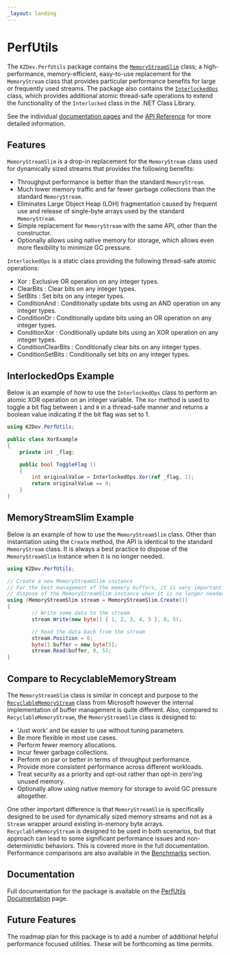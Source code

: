 ```yaml
---
_layout: landing
---
```


# PerfUtils

The `KZDev.PerfUtils` package contains the [`MemoryStreamSlim`](./articles/memorystreamslim.md) class; a high-performance, memory-efficient, easy-to-use replacement for the `MemoryStream` class that provides particular performance benefits for large or frequently used streams. The package also contains the [`InterlockedOps`](./articles/interlockedops.md) class, which provides additional atomic thread-safe operations to extend the functionality of the `Interlocked` class in the .NET Class Library.

See the individual [documentation pages](./articles/getting-started.md) and the [API Reference](xref:KZDev.PerfUtils) for more detailed information.

## Features

`MemoryStreamSlim` is a drop-in replacement for the `MemoryStream` class used for dynamically sized streams that provides the following benefits:

* Throughput performance is better than the standard `MemoryStream`.
* Much lower memory traffic and far fewer garbage collections than the standard `MemoryStream`.
* Eliminates Large Object Heap (LOH) fragmentation caused by frequent use and release of single-byte arrays used by the standard `MemoryStream`.
* Simple replacement for `MemoryStream` with the same API, other than the constructor.
* Optionally allows using native memory for storage, which allows even more flexibility to minimize GC pressure.

`InterlockedOps` is a static class providing the following thread-safe atomic operations:

* Xor : Exclusive OR operation on any integer types.
* ClearBits : Clear bits on any integer types.
* SetBits : Set bits on any integer types.
* ConditionAnd : Conditionally update bits using an AND operation on any integer types.
* ConditionOr : Conditionally update bits using an OR operation on any integer types.
* ConditionXor : Conditionally update bits using an XOR operation on any integer types.
* ConditionClearBits : Conditionally clear bits on any integer types.
* ConditionSetBits : Conditionally set bits on any integer types.

## InterlockedOps Example

Below is an example of how to use the `InterlockedOps` class to perform an atomic XOR operation on an integer variable. The `Xor` method is used to toggle a bit flag between `1` and `0` in a thread-safe manner and returns a boolean value indicating if the bit flag was set to 1.

```csharp
using KZDev.PerfUtils;

public class XorExample
{
    private int _flag;

    public bool ToggleFlag ()
    {
        int originalValue = InterlockedOps.Xor(ref _flag, 1);
        return originalValue == 0;
    }
}
```

## MemoryStreamSlim Example

Below is an example of how to use the `MemoryStreamSlim` class. Other than instantiation using the `Create` method, the API is identical to the standard `MemoryStream` class. It is always a best practice to dispose of the `MemoryStreamSlim` instance when it is no longer needed.

```csharp
using KZDev.PerfUtils;

// Create a new MemoryStreamSlim instance
// For the best management of the memory buffers, it is very important to
// dispose of the MemoryStreamSlim instance when it is no longer needed.
using (MemoryStreamSlim stream = MemoryStreamSlim.Create())
{
		// Write some data to the stream
		stream.Write(new byte[] { 1, 2, 3, 4, 5 }, 0, 5);

		// Read the data back from the stream
		stream.Position = 0;
		byte[] buffer = new byte[5];
		stream.Read(buffer, 0, 5);
}
```

## Compare to RecyclableMemoryStream

The `MemoryStreamSlim` class is similar in concept and purpose to the [`RecyclableMemoryStream`](https://www.nuget.org/packages/Microsoft.IO.RecyclableMemoryStream) class from Microsoft however the internal implementation of buffer management is quite different. Also, compared to `RecyclableMemoryStream`, the `MemoryStreamSlim` class is designed to:

* 'Just work' and be easier to use without tuning parameters.
* Be more flexible in most use cases.
* Perform fewer memory allocations.
* Incur fewer garbage collections.
* Perform on par or better in terms of throughput performance.
* Provide more consistent performance across different workloads.
* Treat security as a priority and opt-out rather than opt-in zero'ing unused memory.
* Optionally allow using native memory for storage to avoid GC pressure altogether.

One other important difference is that `MemoryStreamSlim` is specifically designed to be used for dynamically sized memory streams and not as a `Stream` wrapper around existing in-memory byte arrays. `RecyclableMemoryStream` is designed to be used in both scenarios, but that approach can lead to some significant performance issues and non-deterministic behaviors. This is covered more in the full documentation. Performance comparisons are also available in the [Benchmarks](./articles/benchmarks.md) section.

## Documentation

Full documentation for the package is available on the [PerfUtils Documentation](articles/getting-started.md) page.

## Future Features

The roadmap plan for this package is to add a number of additional helpful performance focused utilities. These will be forthcoming as time permits.
